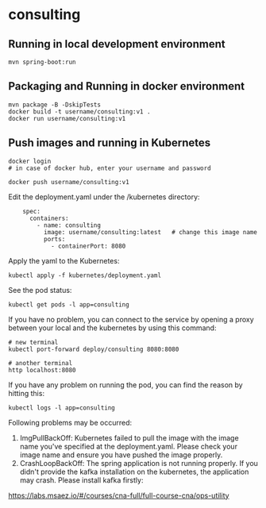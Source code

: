 # consulting

## Running in local development environment

```
mvn spring-boot:run
```

## Packaging and Running in docker environment

```
mvn package -B -DskipTests
docker build -t username/consulting:v1 .
docker run username/consulting:v1
```

## Push images and running in Kubernetes

```
docker login 
# in case of docker hub, enter your username and password

docker push username/consulting:v1
```

Edit the deployment.yaml under the /kubernetes directory:
```
    spec:
      containers:
        - name: consulting
          image: username/consulting:latest   # change this image name
          ports:
            - containerPort: 8080

```

Apply the yaml to the Kubernetes:
```
kubectl apply -f kubernetes/deployment.yaml
```

See the pod status:
```
kubectl get pods -l app=consulting
```

If you have no problem, you can connect to the service by opening a proxy between your local and the kubernetes by using this command:
```
# new terminal
kubectl port-forward deploy/consulting 8080:8080

# another terminal
http localhost:8080
```

If you have any problem on running the pod, you can find the reason by hitting this:
```
kubectl logs -l app=consulting
```

Following problems may be occurred:

1. ImgPullBackOff:  Kubernetes failed to pull the image with the image name you've specified at the deployment.yaml. Please check your image name and ensure you have pushed the image properly.
1. CrashLoopBackOff: The spring application is not running properly. If you didn't provide the kafka installation on the kubernetes, the application may crash. Please install kafka firstly:

https://labs.msaez.io/#/courses/cna-full/full-course-cna/ops-utility

